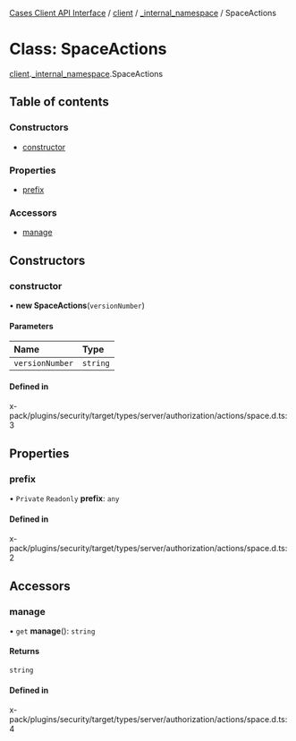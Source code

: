 [Cases Client API Interface](../README.md) / [client](../modules/client.md) / [\_internal\_namespace](../modules/client._internal_namespace.md) / SpaceActions

# Class: SpaceActions

[client](../modules/client.md).[_internal_namespace](../modules/client._internal_namespace.md).SpaceActions

## Table of contents

### Constructors

- [constructor](client._internal_namespace.SpaceActions.md#constructor)

### Properties

- [prefix](client._internal_namespace.SpaceActions.md#prefix)

### Accessors

- [manage](client._internal_namespace.SpaceActions.md#manage)

## Constructors

### constructor

• **new SpaceActions**(`versionNumber`)

#### Parameters

| Name | Type |
| :------ | :------ |
| `versionNumber` | `string` |

#### Defined in

x-pack/plugins/security/target/types/server/authorization/actions/space.d.ts:3

## Properties

### prefix

• `Private` `Readonly` **prefix**: `any`

#### Defined in

x-pack/plugins/security/target/types/server/authorization/actions/space.d.ts:2

## Accessors

### manage

• `get` **manage**(): `string`

#### Returns

`string`

#### Defined in

x-pack/plugins/security/target/types/server/authorization/actions/space.d.ts:4
